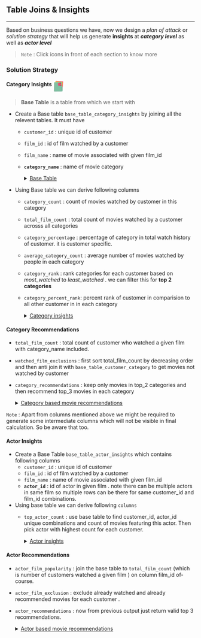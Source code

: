 ## Table Joins & Insights
---

Based on business questions we have,  now we design a *plan of attack* or *solution strategy* that will help us generate **insights** at ***category level*** as well as ***actor level***

>`Note` : Click icons in front of each section to know more


### Solution Strategy 
#### Category Insights [<img src="../Images/folder.png" width=30 height=30 align=middle>](./category_insights.sql) 
 
>  **Base Table** is a table from which we start with 
- Create a Base table `base_table_category_insights` by joining all the relevent tables. It must have 
  - `customer_id` : unique id of customer 
  - `film_id` : id of film watched by a customer
  - `film_name` : name of movie associated with given film_id
  - **`category_name`** : name of movie category  
    <details>
    <summary><u>Base Table</u></summary>

    | customer_id | film_id | film_name           | category_id | category_name |
    | ----------- | ------- | --------------- | ----------- | ------------- |
    | 130         | 80      | BLANKET BEVERLY | 8           | Family        |
    | 459         | 333     | FREAKY POCUS    | 12          | Music         |
    | 408         | 373     | GRADUATE LORD   | 3           | Children      |
    | 333         | 535     | LOVE SUICIDES   | 11          | Horror        |
    | 222         | 450     | IDOLS SNATCHERS | 3           | Children      |

    </details>

- Using Base table we can derive following columns 
   - `category_count` : count of movies watched by customer in this category
  - `total_film_count` : total count of  movies watched by a customer acrosss all categories 
  - `category_percentage` : percentage of category in total watch history of customer. it is customer specific.  
  - `average_category_count` : average number of movies watched by people in each category 
  - `category_rank` : rank categories for each customer based on _most_watched_ to _least_watched_ . we can filter this for **top 2 categories**
   - `category_percent_rank`: percent rank of customer in     comparision to all other customer in  in each category
        <details>
        <summary><u>Category insights</u></summary>
            
        | customer_id | category_rank | category_name | insights                                                                                                        |
        | ----------- | ------------- | ------------- | ----------------------------------------------------------------------------------------------------------- |
        | 1           | 1             | Classics      | You have watched 6 Classics that"s 4 more than the DVD Rental Co. average and puts you top 1 % of experts.  |
        | 1           | 2             | Comedy        | You have watched 5  Comedy films making up 16 % of your total watch history!                                             |
        | 2           | 1             | Sports        | You have watched 5 Sports that"s 3 more than the DVD Rental Co. average and puts you top 3 % of experts.    |
        | 2           | 2             | Classics      | You have watched 4  Classics films making up 15 % of your total watch history!                                             |
        | 3           | 1             | Action        | You have watched 4 Action that"s 2 more than the DVD Rental Co. average and puts you top 5 % of experts.    |
     
        </details>
 
  
  
#### Category Recommendations
  
  - `total_film_count` : total count of customer who watched a given film with category_name included. 
  - `watched_film_exclusions` : first sort total_film_count by decreasing order and then anti join it with `base_table_customer_category` to get movies not watched by customer 
  - `category_recommendations` : keep only movies in top_2 categories and then recommend top_3 movies in each category
    <details>
    <summary><u>Category based movie recommendations</u></summary>

    | customer_id | category_rank | category_name | recommendation_rank | recommended_movie   |
    | ----------- | ------------- | ------------- | ------------------- | ------------------- |
    | 1           | 1             | Classics      | 1                   | TIMBERLAND SKY      |
    | 1           | 1             | Classics      | 2                   | GILMORE BOILED      |
    | 1           | 1             | Classics      | 3                   | VOYAGE LEGALLY      |
    | 1           | 2             | Comedy        | 1                   | ZORRO ARK           |
    | 1           | 2             | Comedy        | 2                   | CAT CONEHEADS       |
    | 1           | 2             | Comedy        | 3                   | OPERATION OPERATION |
    | 2           | 2             | Classics      | 1                   | FROST HEAD          |


    </details>

  `Note` : Apart from columns mentioned above we might be required to generate some intermediate columns which will not be visible in final calculation. So be aware that too.


#### Actor Insights 
- Create a Base Table `base_table_actor_insights` which contains following columns 
  - `customer_id` : unique id of customer 
  - `film_id` : id of film watched by a customer
  - `film_name` : name of movie associated with given film_id
  - **`actor_id`** : id of actor in given film . note there can be multiple actors in same film so multiple rows can be there for same customer_id and film_id combinations. 
- Using base table we can derive following `columns`
    - `top_actor_count` : use base table to find customer_id, actor_id unique combinations and count of movies featuring this actor. Then pick actor with highest count for each customer. 
      <details>
      <summary><u>Actor insights</u></summary>

      | customer_id | actor_id | actor_name     | top_actor_count | actor_insight                                                                     |
      | ----------- | -------- | -------------- | --------------- | --------------------------------------------------------------------------------- |
      | 503         | 3        | ED CHASE       | 3               | You have watched 3 films featuring Ed ! Here are some other films to binge!.      |
      | 1           | 37       | VAL BOLGER     | 6               | You have watched 6 films featuring Val ! Here are some other films to binge!.     |
      | 2           | 107      | GINA DEGENERES | 5               | You have watched 5 films featuring Gina ! Here are some other films to binge!.    |
      | 3           | 150      | JAYNE NOLTE    | 4               | You have watched 4 films featuring Jayne ! Here are some other films to binge!.   |
      | 4           | 102      | WALTER TORN    | 4               | You have watched 4 films featuring Walter ! Here are some other films to binge!.  |
      </details>

#### Actor Recommendations
- `actor_film_popularity` : join the base table to `total_film_count` (which is number of customers watched a given film ) on column film_id of-course. 
- `actor_film_exclusion` : exclude already watched and already recommended movies for each customer . 
- `actor_recommendations` : now from previous output just return valid top 3 recommendations. 

  <details>
  <summary><u>Actor based movie recommendations</u></summary>

  | customer_id | actor_name     | recommend_rank | film_name         |
  | ----------- | -------------- | -------------- | ----------------- |
  | 1           | VAL BOLGER     | 1              | PRIMARY GLASS     |
  | 1           | VAL BOLGER     | 2              | ALASKA PHANTOM    |
  | 1           | VAL BOLGER     | 3              | METROPOLIS COMA   |
  | 2           | GINA DEGENERES | 1              | GOODFELLAS SALUTE |


  </details>
    

